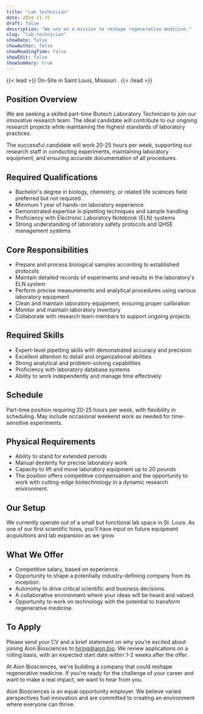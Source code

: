 ```yaml
---
title: "Lab Technician"
date: 2024-11-15
draft: false
description: "We are on a mission to reshape regenerative medicine."
slug: "lab-technician"
showDate: false
showAuthor: false
showReadingTime: false
showEdit: false
showSummary: true
---
```

{{< lead >}}
On-Site in Saint Louis, Missouri                                 .
{{< /lead >}}

## Position Overview
We are seeking a skilled part-time Biotech Laboratory Technician to join our innovative research team. The ideal candidate will contribute to our ongoing research projects while maintaining the highest standards of laboratory practices.

The successful candidate will work 20-25 hours per week, supporting our research staff in conducting experiments, maintaining laboratory equipment, and ensuring accurate documentation of all procedures.

## Required Qualifications
- Bachelor's degree in biology, chemistry, or related life sciences field preferred but not required. 
- Minimum 1 year of hands-on laboratory experience
- Demonstrated expertise in pipetting techniques and sample handling
- Proficiency with Electronic Laboratory Notebook (ELN) systems
- Strong understanding of laboratory safety protocols and QHSE management systems

## Core Responsibilities
- Prepare and process biological samples according to established protocols
- Maintain detailed records of experiments and results in the laboratory's ELN system
- Perform precise measurements and analytical procedures using various laboratory equipment
- Clean and maintain laboratory equipment, ensuring proper calibration
- Monitor and maintain laboratory inventory
- Collaborate with research team members to support ongoing projects

## Required Skills
- Expert-level pipetting skills with demonstrated accuracy and precision
- Excellent attention to detail and organizational abilities
- Strong analytical and problem-solving capabilities
- Proficiency with laboratory database systems
- Ability to work independently and manage time effectively

## Schedule
Part-time position requiring 20-25 hours per week, with flexibility in scheduling. May include occasional weekend work as needed for time-sensitive experiments.

## Physical Requirements
- Ability to stand for extended periods
- Manual dexterity for precise laboratory work
- Capacity to lift and move laboratory equipment up to 20 pounds
- The position offers competitive compensation and the opportunity to work with cutting-edge biotechnology in a dynamic research environment.

## Our Setup
We currently operate out of a small but functional lab space in St. Louis. As one of our first scientific hires, you'll have input on future equipment acquisitions and lab expansion as we grow.

## What We Offer
- Competitive salary, based on experience.
- Opportunity to shape a potentially industry-defining company from its inception.
- Autonomy to drive critical scientific and business decisions.
- A collaborative environment where your ideas will be heard and valued.
- Opportunity to work on technology with the potential to transform regenerative medicine.

## To Apply
Please send your CV and a brief statement on why you’re excited about joining Aion Biosciences to hiring@aion.bio. We review applications on a rolling basis, with an expected start date within 1-2 weeks after the offer. 

At Aion Biosciences, we're building a company that could reshape regenerative medicine. If you're ready for the challenge of your career and want to make a real impact, we want to hear from you.

Aion Biosciences is an equal opportunity employer. We believe varied perspectives fuel innovation and are committed to creating an environment where everyone can thrive.
